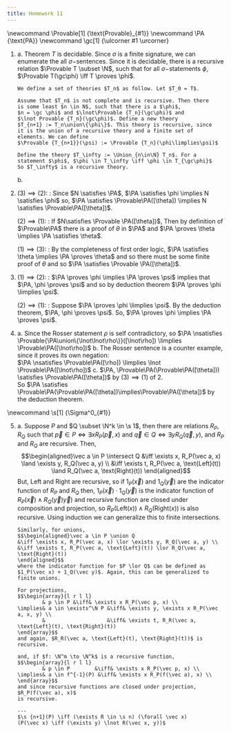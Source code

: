```yaml
---
title: Homework 11
---
```

\newcommand \Provable[1] {\text{Provable}_{#1}}
\newcommand \PA       {\text{PA}}
\newcommand \gc[1]    {\ulcorner #1 \urcorner}

1.  a.  Theorem $T$ is decidable. Since $\sigma$ is a finite signature,
        we can enumerate the all $\sigma-$sentences. Since it is
        decidable, there is a recursive relation
        $\Provable T \subset \N$, such that for all $\sigma-$statements
        $\phi$, $\Provable T(\gc\phi) \iff T \proves \phi$.

        We define a set of theories $T_n$ as follow. Let $T_0 = T$.

        Assume that $T_n$ is not complete and is recursive. Then there
        is some least $n \in N$, such that there is a $\phi$,
        $n = \gc \phi$ and $\lnot\Provable {T_n}(\gc\phi)$ and
        $\lnot Provable {T_n}(\gc\phi)$. Define a new theory
        $T_{n+1} := T_n\union\{\phi\}$. This theory is recursive, since
        it is the union of a recursive theory and a finite set of
        elements. We can define
        $\Provable {T_{n+1}}(\psi) := \Provable {T_n}(\phi\limplies\psi)$

        Define the theory $T_\infty := \Union_{n\in\N} T_n$. For a
        statement $\phi$, $\phi \in T_\infty \iff \phi \in T_{\gc\phi}$
        So $T_\infty$ is a recursive theory.

    b.

2.  $(3)\implies(2)$:
    :   Since $N \satisfies \PA$,
        $\PA \satisfies \phi \implies N \satisfies \phi$ so,
        $\PA \satisfies \Provable\PA([\theta]) \implies N \satisfies \Provable\PA([\theta])$.

    $(2)\implies(1)$:
    :   If $N\satisfies \Provable \PA([\theta])$, Then by definition of
        $\Provable\PA$ there is a proof of $\theta$ in $\PA$ and
        $\PA \proves \theta \implies \PA \satisfies \theta$.

    $(1) \implies (3)$:
    :   By the completeness of first order logic,
        $\PA \satisfies \theta \implies \PA \proves \theta$ and so there
        must be some finite proof of $\theta$ and so
        $\PA \satisfies \Provable \PA([\theta])$.

3.  $(1) \implies (2)$:
    :   $\PA \proves \phi \implies \PA \proves \psi$ implies that
        $\PA, \phi \proves \psi$ and so by deduction theorem
        $\PA \proves \phi \limplies \psi$.

    $(2) \implies (1)$:
    :   Suppose $\PA \proves \phi \limplies \psi$. By the deduction
        theorem, $\PA, \phi \proves \psi$. So,
        $\PA \proves \phi \implies \PA \proves \psi$.

4.  a.  Since the Rosser statement $\rho$ is self contradictory, so
        $\PA \nsatisfies \Provable{\PA\union\{\lnot\lnot\rho\}}([\lnot\rho]) \limplies \Provable\PA([\lnot\rho])$
    b.  The Rosser sentence is a counter example, since it proves its
        own negation:\
        $\PA \nsatisfies \Provable\PA([\rho]) \limplies \lnot \Provable\PA([\lnot\rho])$
    c.  $\PA, \Provable\PA(\Provable\PA([\theta])) \satisfies \Provable\PA([\theta])$
        by $(3) \implies (1)$ of $2$.\
        So
        $\PA \satisfies \Provable\PA(\Provable\PA([\theta])\implies\Provable\PA([\theta])$
        by the deduction theorem.

\newcommand \s[1] {\Sigma^0_{#1}}

5.  a.  Suppose $P$ and $Q \subset \N^k \in \s 1$, then there are
        relations $R_P, R_Q$ such that
        $\vec p \in P \iff \exists x R_P(\vec p, x)$ and
        $\vec q \in Q \iff \exists y R_Q(\vec q, y)$, and $R_P$ and
        $R_Q$ are recursive. Then,
        $$\begin{aligned}\vec a \in P \intersect Q
        &\iff \exists x, R_P(\vec a, x) \land \exists y, R_Q(\vec a, y) \\
        &\iff \exists t, R_P(\vec a, \text{Left}(t)) \land R_Q(\vec a, \text{Right}(t))
        \end{aligned}$$
        But, $\text{Left}$ and $\text{Right}$ are recursive,
        so if $1_P(\vec x)$ and $1_Q(\vec y)$ are the indicator function of $R_P$ and $R_Q$
        then, $1_P(\vec x) \cdot 1_Q(\vec y)$ is the indicator function of $R_P(\vec x) \land R_Q(\vec y)\vec y)$
        and recursive function are closed under composition and projection, so
        $R_P(\text{Left}(x)) \land R_Q(\text{Right}(x))$ is also recursive.
        Using induction we can generalize this to finite intersections.

        Similarly, for unions,
        $$\begin{aligned}\vec a \in P \union Q
        &\iff \exists x, R_P(\vec a, x) \lor \exists y, R_Q(\vec a, y) \\
        &\iff \exists t, R_P(\vec a, \text{Left}(t)) \lor R_Q(\vec a, \text{Right}(t))
        \end{aligned}$$
        where the indicator function for $P \lor Q$ can be defined as
        $1_P(\vec x) + 1_Q(\vec y)$. Again, this can be generalized to finite unions.

        For projections,
        $$\begin{array}{l r l l}
                & p \in P &\iff& \exists x R_P(\vec p, x) \\
        \implies& a \in \exists^\N P &\iff& \exists y, \exists x R_P(\vec a, x, y) \\
                &                    &\iff& \exists t, R_R(\vec a, \text{Left}(t), \text{Right}(t))
        \end{array}$$
        and again, $R_R(\vec a, \text{Left}(t), \text{Right}(t))$ is recursive.

        and, if $f: \N^m \to \N^k$ is a recursive function, 
        $$\begin{array}{l r l l}
                & p \in P        &\iff& \exists x R_P(\vec p, x) \\
        \implies& a \in f^{-1}(P) &\iff& \exists x R_P(f(\vec a), x) \\
        \end{array}$$
        and since recursive functions are closed under projection, $R_P(f(\vec a), x)$
        is recursive.

        ---
        $\s {n+1}(P) \iff (\exists R \in \s n) (\forall \vec x)
        (P(\vec x) \iff (\exists y) \lnot R(\vec x, y))$
